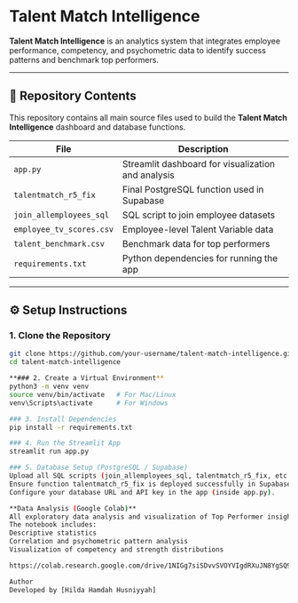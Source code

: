 # Talent Match Intelligence

**Talent Match Intelligence** is an analytics system that integrates employee performance, competency, and psychometric data to identify success patterns and benchmark top performers.

---

## 📁 Repository Contents

This repository contains all main source files used to build the **Talent Match Intelligence** dashboard and database functions.

| File | Description |
|------|--------------|
| `app.py` | Streamlit dashboard for visualization and analysis |
| `talentmatch_r5_fix` | Final PostgreSQL function used in Supabase |
| `join_allemployees_sql` | SQL script to join employee datasets |
| `employee_tv_scores.csv` | Employee-level Talent Variable data |
| `talent_benchmark.csv` | Benchmark data for top performers |
| `requirements.txt` | Python dependencies for running the app |

---

## ⚙️ Setup Instructions

### 1. Clone the Repository
```bash
git clone https://github.com/your-username/talent-match-intelligence.git
cd talent-match-intelligence

**### 2. Create a Virtual Environment**
python3 -m venv venv
source venv/bin/activate   # For Mac/Linux
venv\Scripts\activate      # For Windows

### 3. Install Dependencies
pip install -r requirements.txt

### 4. Run the Streamlit App
streamlit run app.py

### 5. Database Setup (PostgreSQL / Supabase)
Upload all SQL scripts (join_allemployees_sql, talentmatch_r5_fix, etc.) into your database.
Ensure function talentmatch_r5_fix is deployed successfully in Supabase.
Configure your database URL and API key in the app (inside app.py).

**Data Analysis (Google Colab)**
All exploratory data analysis and visualization of Top Performer insights are conducted in a Google Colab notebook.
The notebook includes:
Descriptive statistics
Correlation and psychometric pattern analysis
Visualization of competency and strength distributions

https://colab.research.google.com/drive/1NIGg7siSDvvSVOYVIgdRXuJN8YgSQ91E#scrollTo=BgmyDprn1L3d

Author
Developed by [Hilda Hamdah Husniyyah]
